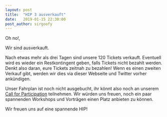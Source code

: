 ```yaml
---
layout: post
title:  "HIP 3 ausverkauft"
date:   2019-01-15 22:30:00
post_author: sirgoofy
---
```


Oh no!,

Wir sind ausverkauft.

Nach etwas mehr als drei Tagen sind unsere 120 Tickets verkauft. Eventuell wird es wieder ein Restkontingent geben, falls Tickets nicht bezahlt werden. Denkt also daran, eure Tickets zeitnah zu bezahlen! Wenn es einen zweiten Verkauf gibt, werden wir dies via dieser Webseite und Twitter vorher ankündigen.

Unser Fahrplan ist noch nicht ausgebucht, ihr könnt also noch an unserem [Call for Participation](https://fahrplan.hackimpott.de/hip3/cfp) teilnehmen. Wir würden uns freuen, noch ein paar spannenden Workshops und Vorträgen einen Platz anbieten zu können.

Wir freuen uns auf eine spannende HIP!
